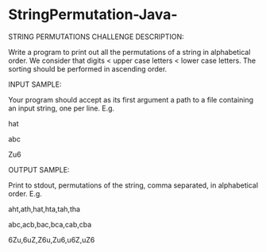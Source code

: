 StringPermutation-Java-
=======================

STRING PERMUTATIONS
CHALLENGE DESCRIPTION:

Write a program to print out all the permutations of a string in alphabetical order. We consider that digits < upper case letters < lower case letters. The sorting should be performed in ascending order.

INPUT SAMPLE:

Your program should accept as its first argument a path to a file containing an input string, one per line. E.g.

hat

abc

Zu6


OUTPUT SAMPLE:

Print to stdout, permutations of the string, comma separated, in alphabetical order. E.g.

aht,ath,hat,hta,tah,tha

abc,acb,bac,bca,cab,cba

6Zu,6uZ,Z6u,Zu6,u6Z,uZ6
